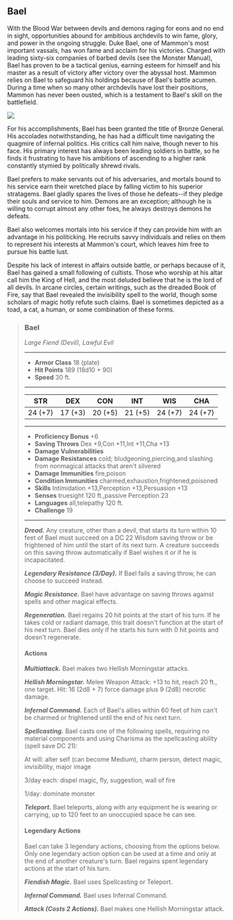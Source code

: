 ## Bael
With the Blood War between devils and demons raging for eons and no end in sight, opportunities abound for ambitious archdevils to win fame, glory, and power in the ongoing struggle. Duke Bael, one of Mammon's most important vassals, has won fame and acclaim for his victories. Charged with leading sixty-six companies of barbed devils (see the Monster Manual), Bael has proven to be a tactical genius, earning esteem for himself and his master as a result of victory after victory over the abyssal host. Mammon relies on Bael to safeguard his holdings because of Bael's battle acumen. During a time when so many other archdevils have lost their positions, Mammon has never been ousted, which is a testament to Bael's skill on the battlefield.

![](Devils-Bael.png)

For his accomplishments, Bael has been granted the title of Bronze General. His accolades notwithstanding, he has had a difficult time navigating the quagmire of infernal politics. His critics call him naive, though never to his face. His primary interest has always been leading soldiers in battle, so he finds it frustrating to have his ambitions of ascending to a higher rank constantly stymied by politically shrewd rivals.

Bael prefers to make servants out of his adversaries, and mortals bound to his service earn their wretched place by falling victim to his superior stratagems. Bael gladly spares the lives of those he defeats--if they pledge their souls and service to him. Demons are an exception; although he is willing to corrupt almost any other foes, he always destroys demons he defeats.

Bael also welcomes mortals into his service if they can provide him with an advantage in his politicking. He recruits savvy individuals and relies on them to represent his interests at Mammon's court, which leaves him free to pursue his battle lust.

Despite his lack of interest in affairs outside battle, or perhaps because of it, Bael has gained a small following of cultists. Those who worship at his altar call him the King of Hell, and the most deluded believe that he is the lord of all devils. In arcane circles, certain writings, such as the dreaded Book of Fire, say that Bael revealed the invisibility spell to the world, though some scholars of magic hotly refute such claims. Bael is sometimes depicted as a toad, a cat, a human, or some combination of these forms.

>### Bael
>*Large Fiend (Devil), Lawful Evil*
>___
>- **Armor Class** 18 (plate)
>- **Hit Points** 189 (18d10 + 90)
>- **Speed** 30 ft.
>___
>|**STR**|**DEX**|**CON**|**INT**|**WIS**|**CHA**|
>|:---:|:---:|:---:|:---:|:---:|:---:|
>|24 (+7)|17 (+3)|20 (+5)|21 (+5)|24 (+7)|24 (+7)|
>
>___
>- **Proficiency Bonus** +6
>- **Saving Throws** Dex +9,Con +11,Int +11,Cha +13
>- **Damage Vulnerabilities** 
>- **Damage Resistances** cold; bludgeoning,piercing,and slashing from nonmagical attacks that aren't silvered
>- **Damage Immunities** fire,poison
>- **Condition Immunities** charmed,exhaustion,frightened,poisoned
>- **Skills** Intimidation +13,Perception +13,Persuasion +13
>- **Senses** truesight 120 ft.,passive Perception 23
>- **Languages** all,telepathy 120 ft.
>- **Challenge** 19
>___
>***Dread.*** Any creature, other than a devil, that starts its turn within 10 feet of Bael must succeed on a DC 22 Wisdom saving throw or be frightened of him until the start of its next turn. A creature succeeds on this saving throw automatically if Bael wishes it or if he is incapacitated.
>
>***Legendary Resistance (3/Day).*** If Bael fails a saving throw, he can choose to succeed instead.
>
>***Magic Resistance.*** Bael have advantage on saving throws against spells and other magical effects.
>
>***Regeneration.*** Bael regains 20 hit points at the start of his turn. If he takes cold or radiant damage, this trait doesn't function at the start of his next turn. Bael dies only if he starts his turn with 0 hit points and doesn't regenerate.
>
>#### Actions
>***Multiattack.*** Bael makes two Hellish Morningstar attacks.
>
>***Hellish Morningstar.*** Melee Weapon Attack: +13 to hit, reach 20 ft., one target. Hit: 16 (2d8 + 7) force damage plus 9 (2d8) necrotic damage.
>
>***Infernal Command.*** Each of Bael's allies within 60 feet of him can't be charmed or frightened until the end of his next turn.
>
>***Spellcasting.*** Bael casts one of the following spells, requiring no material components and using Charisma as the spellcasting ability (spell save DC 21):
>
>At will: alter self (can become Medium), charm person, detect magic, invisibility, major image
>
>3/day each: dispel magic, fly, suggestion, wall of fire
>
>1/day: dominate monster
>
>***Teleport.*** Bael teleports, along with any equipment he is wearing or carrying, up to 120 feet to an unoccupied space he can see.
>
>#### Legendary Actions
>Bael can take 3 legendary actions, choosing from the options below. Only one legendary action option can be used at a time and only at the end of another creature's turn. Bael regains spent legendary actions at the start of his turn.
>
>***Fiendish Magic.*** Bael uses Spellcasting or Teleport.
>
>***Infernal Command.*** Bael uses Infernal Command.
>
>***Attack (Costs 2 Actions).*** Bael makes one Hellish Morningstar attack.
>
